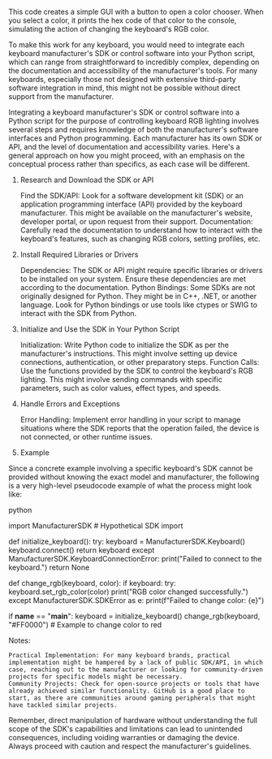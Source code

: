 This code creates a simple GUI with a button to open a color chooser. When you select a color, it prints the hex code of that color to the console, simulating the action of changing the keyboard's RGB color.

To make this work for any keyboard, you would need to integrate each keyboard manufacturer's SDK or control software into your Python script, which can range from straightforward to incredibly complex, depending on the documentation and accessibility of the manufacturer's tools. For many keyboards, especially those not designed with extensive third-party software integration in mind, this might not be possible without direct support from the manufacturer.

Integrating a keyboard manufacturer's SDK or control software into a Python script for the purpose of controlling keyboard RGB lighting involves several steps and requires knowledge of both the manufacturer's software interfaces and Python programming. Each manufacturer has its own SDK or API, and the level of documentation and accessibility varies. Here's a general approach on how you might proceed, with an emphasis on the conceptual process rather than specifics, as each case will be different.
1. Research and Download the SDK or API

    Find the SDK/API: Look for a software development kit (SDK) or an application programming interface (API) provided by the keyboard manufacturer. This might be available on the manufacturer's website, developer portal, or upon request from their support.
    Documentation: Carefully read the documentation to understand how to interact with the keyboard's features, such as changing RGB colors, setting profiles, etc.

2. Install Required Libraries or Drivers

    Dependencies: The SDK or API might require specific libraries or drivers to be installed on your system. Ensure these dependencies are met according to the documentation.
    Python Bindings: Some SDKs are not originally designed for Python. They might be in C++, .NET, or another language. Look for Python bindings or use tools like ctypes or SWIG to interact with the SDK from Python.

3. Initialize and Use the SDK in Your Python Script

    Initialization: Write Python code to initialize the SDK as per the manufacturer's instructions. This might involve setting up device connections, authentication, or other preparatory steps.
    Function Calls: Use the functions provided by the SDK to control the keyboard's RGB lighting. This might involve sending commands with specific parameters, such as color values, effect types, and speeds.

4. Handle Errors and Exceptions

    Error Handling: Implement error handling in your script to manage situations where the SDK reports that the operation failed, the device is not connected, or other runtime issues.

5. Example

Since a concrete example involving a specific keyboard's SDK cannot be provided without knowing the exact model and manufacturer, the following is a very high-level pseudocode example of what the process might look like:

python

import ManufacturerSDK  # Hypothetical SDK import

def initialize_keyboard():
    try:
        keyboard = ManufacturerSDK.Keyboard()
        keyboard.connect()
        return keyboard
    except ManufacturerSDK.KeyboardConnectionError:
        print("Failed to connect to the keyboard.")
        return None

def change_rgb(keyboard, color):
    if keyboard:
        try:
            keyboard.set_rgb_color(color)
            print("RGB color changed successfully.")
        except ManufacturerSDK.SDKError as e:
            print(f"Failed to change color: {e}")

if __name__ == "__main__":
    keyboard = initialize_keyboard()
    change_rgb(keyboard, "#FF0000")  # Example to change color to red

Notes:

    Practical Implementation: For many keyboard brands, practical implementation might be hampered by a lack of public SDK/API, in which case, reaching out to the manufacturer or looking for community-driven projects for specific models might be necessary.
    Community Projects: Check for open-source projects or tools that have already achieved similar functionality. GitHub is a good place to start, as there are communities around gaming peripherals that might have tackled similar projects.

Remember, direct manipulation of hardware without understanding the full scope of the SDK's capabilities and limitations can lead to unintended consequences, including voiding warranties or damaging the device. Always proceed with caution and respect the manufacturer's guidelines.
